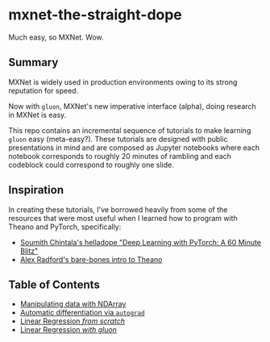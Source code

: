 # mxnet-the-straight-dope
Much easy, so MXNet. Wow.

## Summary
MXNet is widely used in production environments owing to its strong reputation for speed.

Now with ``gluon``, MXNet's new imperative interface (alpha), doing research in MXNet is easy. 

This repo contains an incremental sequence of tutorials to make learning ``gluon`` easy (meta-easy?). These tutorials are designed with public presentations in mind and are composed as Jupyter notebooks where each notebook corresponds to roughly 20 minutes of rambling and each codeblock could correspond to roughly one slide.


## Inspiration 

In creating these tutorials, I've borrowed heavily from some of the resources that were most useful when I learned how to program with Theano and PyTorch, specifically:

* [Soumith Chintala's helladope "Deep Learning with PyTorch: A 60 Minute Blitz"](http://pytorch.org/tutorials/beginner/deep_learning_60min_blitz.html)
* [Alex Radford's bare-bones intro to Theano](https://github.com/Newmu/Theano-Tutorials)

## Table of Contents 
* [Manipulating data with NDArray](1-ndarray.ipynb) 
* [Automatic differentiation via ``autograd``](2-autograd.ipynb)
* [Linear Regression *from scratch*](3-linear-regression-scratch.ipynb)
* [Linear Regression *with gluon*](4-linear-regression-gluon.ipynb)
